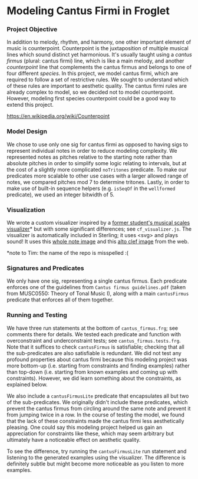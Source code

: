 # Modeling Cantus Firmi in Froglet

### Project Objective

In addition to melody, rhythm, and harmony, one other important element of music is counterpoint. Counterpoint is the juxtaposition of multiple musical lines which sound distinct yet harmonious. It's usually taught using a *cantus firmus* (plural: cantus firmi) line, which is like a main melody, and another *counterpoint* line that complements the cantus firmus and belongs to one of four different *species*. In this project, we model cantus firmi, which are required to follow a set of restrictive rules. We sought to understand which of these rules are important to aesthetic quality. The cantus firmi rules are already complex to model, so we decided not to model counterpoint. However, modeling first species counterpoint could be a good way to extend this project.

https://en.wikipedia.org/wiki/Counterpoint

### Model Design

We chose to use only one sig for cantus firmi as opposed to having sigs to represent individual notes in order to reduce modeling complexity. We represented notes as pitches relative to the starting note rather than absolute pitches in order to simplify some logic relating to intervals, but at the cost of a slightly more complicated `noTritones` predicate. To make our predicates more scalable to other use cases with a larger allowed range of notes, we compared pitches mod 7 to determine tritones. Lastly, in order to make use of built-in sequence helpers (e.g. `isSeqOf` in the `wellformed` predicate), we used an integer bitwidth of 5.

### Visualization

We wrote a custom visualizer inspired by a [former student's musical scales visualizer](https://github.com/csci1710/public-examples/tree/main/muscal_scales)\* but with some significant differences; see `cf_visualizer.js`. The visualizer is automatically included in Sterling; it uses \<svg\> and plays sound! It uses this [whole note image](https://uploads-ssl.webflow.com/5d88ada011bed54810655344/5dd5689265518fb9e5a43148_Whole-note-musical-symbols-classical-music-blog-semibreve-min.png) and this [alto clef image](https://openclipart.org/image/800px/270451) from the web.

\*note to Tim: the name of the repo is misspelled :(

### Signatures and Predicates

We only have one sig, representing a single cantus firmus. Each predicate enforces one of the guidelines from `Cantus firmus guidelines.pdf` (taken from MUSC0550: Theory of Tonal Music I), along with a main `cantusFirmus` predicate that enforces all of them together.

### Running and Testing

We have three run statements at the bottom of `cantus_firmus.frg`; see comments there for details. We tested each predicate and function with overconstraint and underconstraint tests; see `cantus_firmus.tests.frg`. Note that it suffices to check `cantusFirmus` is satisfiable; checking that all the sub-predicates are also satisfiable is redundant. We did not test any profound properties about cantus firmi because this modeling project was more bottom-up (i.e. starting from constraints and finding examples) rather than top-down (i.e. starting from known examples and coming up with constraints). However, we did learn something about the constraints, as explained below.

We also include a `cantusFirmusLite` predicate that encapsulates all but two of the sub-predicates. We originally didn't include these predicates, which prevent the cantus firmus from circling around the same note and prevent it from jumping twice in a row. In the course of testing the model, we found that the lack of these constraints made the cantus firmi less aesthetically pleasing. One could say this modeling project helped us gain an appreciation for constraints like these, which may seem arbitrary but ultimately have a noticeable effect on aesthetic quality.

To see the difference, try running the `cantusFirmusLite` run statement and listening to the generated examples using the visualizer. The difference is definitely subtle but might become more noticeable as you listen to more examples.